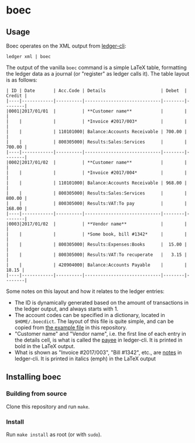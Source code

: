 # boec

## Usage

Boec operates on the XML output from [ledger-cli](http://www.ledger-cli.org/):

```
ledger xml | boec
```

The output of the vanilla `boec` command is a simple LaTeX table, formatting
the ledger data as a journal (or "register" as ledger calls it). The table
layout is as follows:

```
| ID | Date       | Acc.Code | Details                     | Debet  | Credit |
|----|------------|----------|-----------------------------|--------|--------|
|0001|2017/01/01  |          | **Customer name**           |        |        |
|    |            |          | *Invoice #2017/003*         |        |        |
|    |            | 110101000| Balance:Accounts Receivable | 700.00 |        |
|    |            | 800305000| Results:Sales:Services      |        | 700.00 |
|----|------------|----------|-----------------------------|--------|--------|
|0002|2017/01/02  |          | **Customer name**           |        |        |
|    |            |          | *Invoice #2017/004*         |        |        |
|    |            | 110101000| Balance:Accounts Receivable | 968.00 |        |
|    |            | 800305000| Results:Sales:Services      |        | 800.00 |
|    |            | 800305000| Results:VAT:To pay          |        | 168.00 |
|----|------------|----------|-----------------------------|--------|--------|
|0003|2017/01/02  |          | **Vendor name**             |        |        |
|    |            |          | *Some book, bill #1342*     |        |        |
|    |            | 800305000| Results:Expenses:Books      |  15.00 |        |
|    |            | 800305000| Results:VAT:To recuperate   |   3.15 |        |
|    |            | 420904000| Balance:Accounts Payable    |        |  18.15 |
|----|------------|----------|-----------------------------|--------|--------|
```

Some notes on this layout and how it relates to the ledger entries:

* The ID is dynamically generated based on the amount of transactions in the
  ledger output, and always starts with 1.
* The account codes can be specified in a dictionary, located in
  `$HOME/.boecdict`. The layout of this file is quite simple, and can be
  copied from [the example file](https://github.com/flugelfoxes/boec/blob/master/samples/boecdict.sample) in this
  repository.
* "Customer name" and "Vendor name", i.e. the first line of each entry in the
  details cell, is what is called the [payee]() in ledger-cli. It is printed
  in bold in the LaTeX output.
* What is shown as "Invoice #2017/003", "Bill #1342", etc., are [notes]() in
  ledger-cli. It is printed in italics (emph) in the LaTeX output


## Installing boec

### Building from source

Clone this repository and run `make`.

### Install

Run `make install` as root (or with `sudo`).
